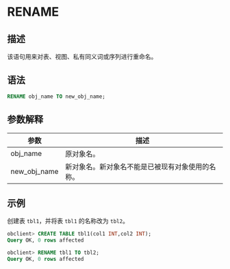 RENAME 
===========================



描述 
-----------

该语句用来对表、视图、私有同义词或序列进行重命名。

语法 
-----------

```sql
RENAME obj_name TO new_obj_name;
```



参数解释 
-------------



|      参数      |            描述            |
|--------------|--------------------------|
| obj_name     | 原对象名。                    |
| new_obj_name | 新对象名。新对象名不能是已被现有对象使用的名称。 |



示例 
-----------

创建表 `tbl1`，并将表 `tbl1` 的名称改为 `tbl2`。

```sql
obclient> CREATE TABLE tbl1(col1 INT,col2 INT);
Query OK, 0 rows affected

obclient> RENAME tbl1 TO tbl2;
Query OK, 0 rows affected
```



